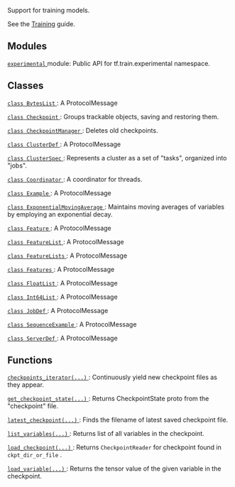 Support for training models.

See the [Training](https://tensorflow.org/api_guides/python/train) guide.



## Modules
[ `experimental` ](https://tensorflow.google.cn/api_docs/python/tf/train/experimental) module: Public API for tf.train.experimental namespace.



## Classes
[ `class BytesList` ](https://tensorflow.google.cn/api_docs/python/tf/train/BytesList): A ProtocolMessage

[ `class Checkpoint` ](https://tensorflow.google.cn/api_docs/python/tf/train/Checkpoint): Groups trackable objects, saving and restoring them.

[ `class CheckpointManager` ](https://tensorflow.google.cn/api_docs/python/tf/train/CheckpointManager): Deletes old checkpoints.

[ `class ClusterDef` ](https://tensorflow.google.cn/api_docs/python/tf/train/ClusterDef): A ProtocolMessage

[ `class ClusterSpec` ](https://tensorflow.google.cn/api_docs/python/tf/train/ClusterSpec): Represents a cluster as a set of "tasks", organized into "jobs".

[ `class Coordinator` ](https://tensorflow.google.cn/api_docs/python/tf/train/Coordinator): A coordinator for threads.

[ `class Example` ](https://tensorflow.google.cn/api_docs/python/tf/train/Example): A ProtocolMessage

[ `class ExponentialMovingAverage` ](https://tensorflow.google.cn/api_docs/python/tf/train/ExponentialMovingAverage): Maintains moving averages of variables by employing an exponential decay.

[ `class Feature` ](https://tensorflow.google.cn/api_docs/python/tf/train/Feature): A ProtocolMessage

[ `class FeatureList` ](https://tensorflow.google.cn/api_docs/python/tf/train/FeatureList): A ProtocolMessage

[ `class FeatureLists` ](https://tensorflow.google.cn/api_docs/python/tf/train/FeatureLists): A ProtocolMessage

[ `class Features` ](https://tensorflow.google.cn/api_docs/python/tf/train/Features): A ProtocolMessage

[ `class FloatList` ](https://tensorflow.google.cn/api_docs/python/tf/train/FloatList): A ProtocolMessage

[ `class Int64List` ](https://tensorflow.google.cn/api_docs/python/tf/train/Int64List): A ProtocolMessage

[ `class JobDef` ](https://tensorflow.google.cn/api_docs/python/tf/train/JobDef): A ProtocolMessage

[ `class SequenceExample` ](https://tensorflow.google.cn/api_docs/python/tf/train/SequenceExample): A ProtocolMessage

[ `class ServerDef` ](https://tensorflow.google.cn/api_docs/python/tf/train/ServerDef): A ProtocolMessage



## Functions
[ `checkpoints_iterator(...)` ](https://tensorflow.google.cn/api_docs/python/tf/train/checkpoints_iterator): Continuously yield new checkpoint files as they appear.

[ `get_checkpoint_state(...)` ](https://tensorflow.google.cn/api_docs/python/tf/train/get_checkpoint_state): Returns CheckpointState proto from the "checkpoint" file.

[ `latest_checkpoint(...)` ](https://tensorflow.google.cn/api_docs/python/tf/train/latest_checkpoint): Finds the filename of latest saved checkpoint file.

[ `list_variables(...)` ](https://tensorflow.google.cn/api_docs/python/tf/train/list_variables): Returns list of all variables in the checkpoint.

[ `load_checkpoint(...)` ](https://tensorflow.google.cn/api_docs/python/tf/train/load_checkpoint): Returns  `CheckpointReader`  for checkpoint found in  `ckpt_dir_or_file` .

[ `load_variable(...)` ](https://tensorflow.google.cn/api_docs/python/tf/train/load_variable): Returns the tensor value of the given variable in the checkpoint.

